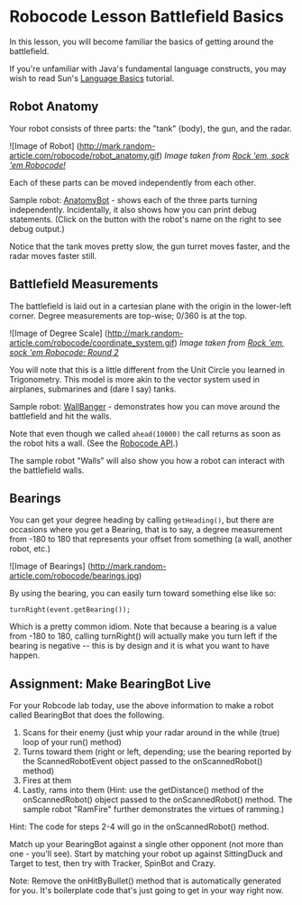 # Robocode Lesson Battlefield Basics

In this lesson, you will become familiar the basics of getting around the battlefield.

If you're unfamiliar with Java's fundamental language constructs, you may wish to read Sun's [Language Basics](http://java.sun.com/docs/books/tutorial/java/nutsandbolts/index.html) tutorial.

## Robot Anatomy

Your robot consists of three parts: the "tank" (body), the gun, and the radar.

![Image of Robot]
(http://mark.random-article.com/robocode/robot_anatomy.gif)
_Image taken from [Rock 'em, sock 'em Robocode!](http://www-106.ibm.com/developerworks/java/library/j-robocode/index.html)_

Each of these parts can be moved independently from each other.

Sample robot: [AnatomyBot](http://mark.random-article.com/robocode/lessons/AnatomyBot.java) - shows each of the three parts turning independently. Incidentally, it also shows how you can print debug statements. (Click on the button with the robot's name on the right to see debug output.)

Notice that the tank moves pretty slow, the gun turret moves faster, and the radar moves faster still.

## Battlefield Measurements

The battlefield is laid out in a cartesian plane with the origin in the lower-left corner. Degree measurements are top-wise; 0/360 is at the top.

![Image of Degree Scale]
(http://mark.random-article.com/robocode/coordinate_system.gif)
_Image taken from [Rock 'em, sock 'em Robocode: Round 2](http://www-106.ibm.com/developerworks/java/library/j-robocode2/?loc=j)_

You will note that this is a little different from the Unit Circle you learned in Trigonometry. This model is more akin to the vector system used in airplanes, submarines and (dare I say) tanks.

Sample robot: [WallBanger](http://mark.random-article.com/robocode/lessons/WallBanger.java) - demonstrates how you can move around the battlefield and hit the walls.

Note that even though we called `ahead(10000)` the call returns as soon as the robot hits a wall. (See the [Robocode API](http://mark.random-article.com/robocode/javadoc/index.html).)

The sample robot "Walls" will also show you how a robot can interact with the battlefield walls.

## Bearings

You can get your degree heading by calling `getHeading()`, but there are occasions where you get a Bearing, that is to say, a degree measurement from -180 to 180 that represents your offset from something (a wall, another robot, etc.)

![Image of Bearings]
(http://mark.random-article.com/robocode/bearings.jpg)

By using the bearing, you can easily turn toward something else like so:

```
turnRight(event.getBearing());
```

Which is a pretty common idiom. Note that because a bearing is a value from -180 to 180, calling turnRight() will actually make you turn left if the bearing is negative -- this is by design and it is what you want to have happen.

## Assignment: Make BearingBot Live

For your Robcode lab today, use the above information to make a robot called BearingBot that does the following.

1. Scans for their enemy (just whip your radar around in the while (true) loop of your run() method)
2. Turns toward them (right or left, depending; use the bearing reported by the ScannedRobotEvent object passed to the onScannedRobot() method)
3. Fires at them
4. Lastly, rams into them (Hint: use the getDistance() method of the onScannedRobot() object passed to the onScannedRobot() method. The sample robot "RamFire" further demonstrates the virtues of ramming.)

Hint: The code for steps 2-4 will go in the onScannedRobot() method.

Match up your BearingBot against a single other opponent (not more than one - you'll see). Start by matching your robot up against SittingDuck and Target to test, then try with Tracker, SpinBot and Crazy.

Note: Remove the onHitByBullet() method that is automatically generated for you. It's boilerplate code that's just going to get in your way right now.
